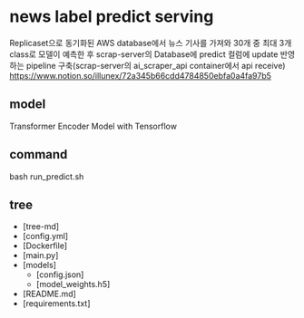 # news label predict serving
 Replicaset으로 동기화된 AWS database에서 뉴스 기사를 가져와 30개 중 최대 3개 class로 모델이 예측한 후 scrap-server의 Database에 predict 컬럼에 update 반영하는 pipeline 구축(scrap-server의 ai_scraper_api container에서 api receive)<br>
 https://www.notion.so/illunex/72a345b66cdd4784850ebfa0a4fa97b5


## model
 Transformer Encoder Model with Tensorflow

## command
 bash run_predict.sh


## tree
 * [tree-md]
 * [config.yml]
 * [Dockerfile]
 * [main.py]
 * [models]
   * [config.json]
   * [model_weights.h5]
 * [README.md]
 * [requirements.txt]